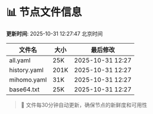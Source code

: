 # 📊 节点文件信息

**更新时间**: 2025-10-31 12:27:47 北京时间

| 文件名 | 大小 | 最后修改 |
|--------|------|----------|
| all.yaml | 25K | 2025-10-31 12:27 |
| history.yaml | 201K | 2025-10-31 12:27 |
| mihomo.yaml | 31K | 2025-10-31 12:27 |
| base64.txt | 25K | 2025-10-31 12:27 |

> 🔄 文件每30分钟自动更新，确保节点的新鲜度和可用性
